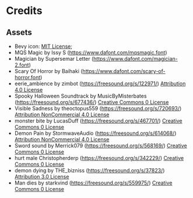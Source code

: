 # Credits

## Assets

* Bevy icon: [MIT License](licenses/Bevy_MIT_License.md);
* MQS Magic by Issy S (https://www.dafont.com/mqsmagic.font)
* Magician by Supersemar Letter (https://www.dafont.com/magician-2.font)
* Scary Of Horror by Baihaki (https://www.dafont.com/scary-of-horror.font)
* eerie_ambience by zimbot (https://freesound.org/s/122971/) [Attribution 4.0 License](https://creativecommons.org/licenses/by/4.0/)
* Spooky Halloween Soundtrack by MusicByMisterbates (https://freesound.org/s/677436/) [Creative Commons 0 License](https://creativecommons.org/publicdomain/zero/1.0/)
* Visible Sadness by theoctopus559 (https://freesound.org/s/720693/) [Attribution NonCommercial 4.0 License](https://creativecommons.org/licenses/by-nc/4.0/)
* monster bite by LucasDuff (https://freesound.org/s/467701/) [Creative Commons 0 License](https://creativecommons.org/publicdomain/zero/1.0/)
* Demon Pain by StormwaveAudio (https://freesound.org/s/614068/) [Attribution NonCommercial 4.0 License](https://creativecommons.org/licenses/by-nc/4.0/)
* Sword sound by Merrick079 (https://freesound.org/s/568169/) [Creative Commons 0 License](https://creativecommons.org/publicdomain/zero/1.0/)
* hurt male Christopherderp (https://freesound.org/s/342229/) [Creative Commons 0 License](https://creativecommons.org/publicdomain/zero/1.0/)
* demon dying by THE_bizniss (https://freesound.org/s/37823/) [Attribution 3.0 License](https://creativecommons.org/licenses/by/3.0/)
* Man dies by starkvind (https://freesound.org/s/559975/) [Creative Commons 0 License](https://creativecommons.org/publicdomain/zero/1.0/)